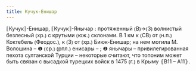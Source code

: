 ```yaml
---
title: Кучук-Енишар
---
```


⟦Кучук⟧-Енишар, ⟦Кучук⟧-Янычар
: протяженный ⦅В⦆→⦅З⦆ волнистый безлесный ⦅хр.⦆ с крутыми ⦅юж.⦆ склонами. В 1 км к ⦅СВ⦆ от ⦅н.п.⦆ Коктебель ⦅Феодос.⦆, к ⦅З⦆ от ⦅хр.⦆ Биюк-Енишар; на нем могила М. Волошина – ❶ ⦅ср.⦆ ⦅рпл.⦆ енисары – ; ❷ янычары – привилегированная пехота султанской Турции – некоторые считают, что топоним может быть связан с высадкой турецких войск в 1475 ⦅г.⦆ в Крыму ⦃В11 – А11⦄.
